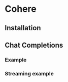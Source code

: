 # Cohere

[//]: # (TODO: intro)

## Installation

[//]: # (TODO: custom install instructions)

## Chat Completions

### Example

[//]: # (TODO: default example for sync and async)

### Streaming example

[//]: # (TODO: default example for sync and async in streaming mode)
